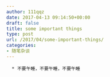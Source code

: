 ```yaml
---
author: 111qqz
date: 2017-04-13 09:14:50+00:00
draft: false
title: some important things
type: post
url: /2017/04/some-important-things/
categories:
- 随笔杂谈
---
```



 	  * 不要午睡，不要午睡，不要午睡

